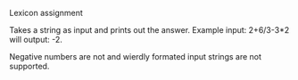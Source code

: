 Lexicon assignment

Takes a string as input and prints out the answer. Example input: 2+6/3-3*2 will output: -2.

Negative numbers are not and wierdly formated input strings are not supported.
